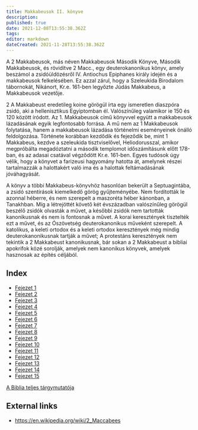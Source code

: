 ```yaml
---
title: Makkabeusok II. könyve
description: 
published: true
date: 2021-12-08T13:55:38.362Z
tags: 
editor: markdown
dateCreated: 2021-11-28T13:55:38.362Z
---
```


A 2 Makkabeusok, más néven Makkabeusok Második Könyve, Második Makkabeusok, és rövidítve 2 Macc., egy deuterokanonikus könyv, amely beszámol a zsidóüldözésről IV. Antiochus Epiphanes király idején és a makkabeusok felkelésében. Ez azzal zárul, hogy a Szeleukida Birodalom tábornokát, Nikánort, Kr.e. 161-ben legyőzte Júdás Makkabeus, a Makkabeusok vezetője.

2 A Makkabeust eredetileg koine görögül írta egy ismeretlen diaszpóra zsidó, aki a hellenisztikus Egyiptomban él. Valószínűleg valamikor ie 150 és 120 között íródott. Az 1. Makkabeusok című könyvvel együtt a makkabeusok lázadásának egyik legfontosabb forrása. A mű nem az 1 Makkabeusok folytatása, hanem a makkabeusok lázadása történelmi eseményeinek önálló feldolgozása. Története korábban kezdődik és fejeződik be, mint 1 Makkabeus, kezdve a szeleukida tisztviselővel, Heliodorusszal, amikor megpróbálta megadóztatni a második templomot időszámításunk előtt 178-ban, és az adasai csatával végződött Kr.e. 161-ben. Egyes tudósok úgy vélik, hogy a könyvet a farizeusi hagyomány hatotta át, amelynek részei tartalmazzák a halottakért való ima és a halottak feltámadásának jóváhagyását.

A könyv a többi Makkabeus-könyvhöz hasonlóan bekerült a Septuagintába, a zsidó szentírások kiemelkedő görög gyűjteményébe. Nem fordították le azonnal héberre, és nem szerepelt a maszoréta héber kánonban, a Tanakhban. Míg a létrejöttét követő két évszázadban valószínűleg görögül beszélő zsidók olvasták a művet, a későbbi zsidók nem tartották kanonikusnak és nem is fontosnak a művet. A korai keresztények tisztelték ezt a művet, és az Ószövetség deuterokanonikus műveként szerepelt. A katolikus, a keleti ortodox és a keleti ortodox keresztények még mindig deuterokanonikusnak tartják a művet; A protestáns keresztények nem tekintik a 2 Makkabeust kanonikusnak, bár sokan a 2 Makkabeust a bibliai apokrifok közé sorolják, amelyek nem kanonikus könyvek, amelyek hasznosak az építés céljából. 

## Index

- [Fejezet 1](/hu/Bible/2_Maccabees/1)
- [Fejezet 2](/hu/Bible/2_Maccabees/2)
- [Fejezet 3](/hu/Bible/2_Maccabees/3)
- [Fejezet 4](/hu/Bible/2_Maccabees/4)
- [Fejezet 5](/hu/Bible/2_Maccabees/5)
- [Fejezet 6](/hu/Bible/2_Maccabees/6)
- [Fejezet 7](/hu/Bible/2_Maccabees/7)
- [Fejezet 8](/hu/Bible/2_Maccabees/8)
- [Fejezet 9](/hu/Bible/2_Maccabees/9)
- [Fejezet 10](/hu/Bible/2_Maccabees/10)
- [Fejezet 11](/hu/Bible/2_Maccabees/11)
- [Fejezet 12](/hu/Bible/2_Maccabees/12)
- [Fejezet 13](/hu/Bible/2_Maccabees/13)
- [Fejezet 14](/hu/Bible/2_Maccabees/14)
- [Fejezet 15](/hu/Bible/2_Maccabees/15)



[A Biblia teljes tárgymutatója](/hu/index/bible)


## External links

- https://en.wikipedia.org/wiki/2_Maccabees